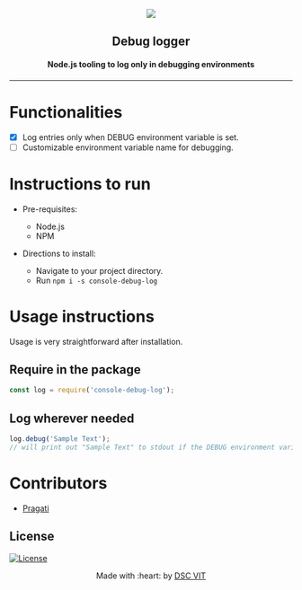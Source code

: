 <p align="center">
<a href="https://dscvit.com">
	<img src="https://user-images.githubusercontent.com/30529572/72455010-fb38d400-37e7-11ea-9c1e-8cdeb5f5906e.png" />
</a>
	<h2 align="center"> Debug logger </h2>
	<h4 align="center"> Node.js tooling to log only in debugging environments <h4>
</p>

--- 

# Functionalities
- [x] Log entries only when DEBUG environment variable is set.
- [ ] Customizable environment variable name for debugging.

# Instructions to run

* Pre-requisites:
	- Node.js
    - NPM

* Directions to install: 
    - Navigate to your project directory. 
	- Run `npm i -s console-debug-log`


# Usage instructions
Usage is very straightforward after installation.

## Require in the package
```js
const log = require('console-debug-log');
```

## Log wherever needed
```js
log.debug('Sample Text');
// will print out "Sample Text" to stdout if the DEBUG environment variable is set
```

# Contributors

* [ Pragati ](https://github.com/Pragati1610)

## License

[![License](http://img.shields.io/:license-mit-blue.svg?style=flat-square)](http://badges.mit-license.org)

<p align="center">
	Made with :heart: by <a href="https://dscvit.com">DSC VIT</a>
</p>
